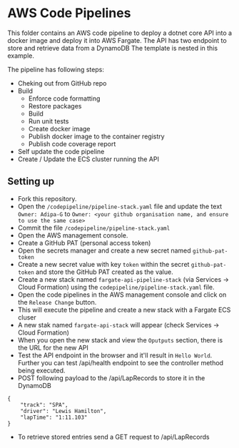 # AWS Code Pipelines

This folder contains an AWS code pipeline to deploy a dotnet core API into a docker image and deploy it into AWS Fargate.
The API has two endpoint to store and retrieve data from a DynamoDB
The template is nested in this example.

The pipeline has following steps:

* Cheking out from GitHub repo
* Build
  * Enforce code formatting
  * Restore packages
  * Build
  * Run unit tests
  * Create docker image
  * Publish docker image to the container registry
  * Publish code coverage report
* Self update the code pipeline
* Create / Update the ECS cluster running the API

## Setting up

* Fork this repository.
* Open the `/codepipeline/pipeline-stack.yaml` file and update the text `Owner: Adipa-G` to `Owner: <your github organisation name, and ensure to use the same case>`
* Commit the file `/codepipeline/pipeline-stack.yaml`
* Open the AWS management console.
* Create a GitHub PAT (personal access token)
* Open the secrets manager and create a new secret named `github-pat-token` 
* Create a new secret value with key `token` within the secret `github-pat-token` and store the GitHub PAT created as the value.
* Create a new stack named `fargate-api-pipeline-stack` (via Services -> Cloud Formation) using the `codepipeline/pipeline-stack.yaml` file.
* Open the code pipelines in the AWS management console and click on the `Release Change` button.
* This will execute the pipeline and create a new stack with a Fargate ECS cluser
* A new stak named `fargate-api-stack` will appear (check Services -> Cloud Formation)
* When you open the new stack and view the `Oputputs` section, there is the URL for the new API 
* Test the API endpoint in the browser and it'll result in `Hello World`. Further you can test <URL for the new API>/api/health endpoint to see the controller method being executed.
* POST following payload to the <URL for the new API>/api/LapRecords to store it in the DynamoDB
```
{
	"track": "SPA",
	"driver": "Lewis Hamilton",
	"lapTime": "1:11.103"
}	
```
* To retrieve stored entries send a GET request to <URL for the new API>/api/LapRecords